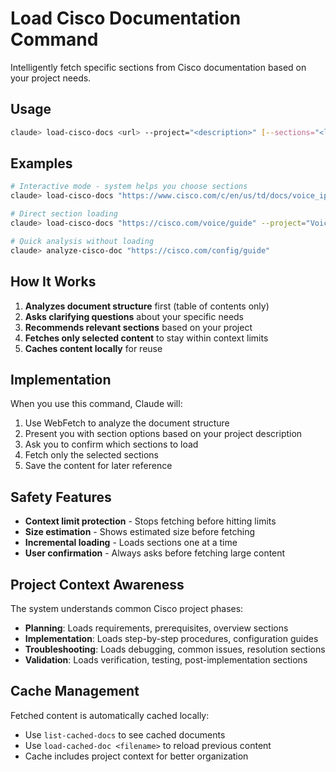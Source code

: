 # Load Cisco Documentation Command

Intelligently fetch specific sections from Cisco documentation based on your project needs.

## Usage

```bash
claude> load-cisco-docs <url> --project="<description>" [--sections="<list>"] [--interactive]
```

## Examples

```bash
# Interactive mode - system helps you choose sections
claude> load-cisco-docs "https://www.cisco.com/c/en/us/td/docs/voice_ip_comm/cucm/upgrade/14_0_1/cucm_b_upgrade-and-migration-guide_14.html" --project="CUCM 14.0.1 upgrade planning" --interactive

# Direct section loading
claude> load-cisco-docs "https://cisco.com/voice/guide" --project="Voice troubleshooting" --sections="call-flow,debugging,common-issues"

# Quick analysis without loading
claude> analyze-cisco-doc "https://cisco.com/config/guide"
```

## How It Works

1. **Analyzes document structure** first (table of contents only)
2. **Asks clarifying questions** about your specific needs
3. **Recommends relevant sections** based on your project
4. **Fetches only selected content** to stay within context limits
5. **Caches content locally** for reuse

## Implementation

When you use this command, Claude will:

1. Use WebFetch to analyze the document structure
2. Present you with section options based on your project description
3. Ask you to confirm which sections to load
4. Fetch only the selected sections
5. Save the content for later reference

## Safety Features

- **Context limit protection** - Stops fetching before hitting limits
- **Size estimation** - Shows estimated size before fetching
- **Incremental loading** - Loads sections one at a time
- **User confirmation** - Always asks before fetching large content

## Project Context Awareness

The system understands common Cisco project phases:

- **Planning**: Loads requirements, prerequisites, overview sections
- **Implementation**: Loads step-by-step procedures, configuration guides
- **Troubleshooting**: Loads debugging, common issues, resolution sections
- **Validation**: Loads verification, testing, post-implementation sections

## Cache Management

Fetched content is automatically cached locally:
- Use `list-cached-docs` to see cached documents
- Use `load-cached-doc <filename>` to reload previous content
- Cache includes project context for better organization